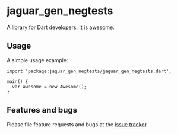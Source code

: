 # jaguar_gen_negtests

A library for Dart developers. It is awesome.

## Usage

A simple usage example:

    import 'package:jaguar_gen_negtests/jaguar_gen_negtests.dart';

    main() {
      var awesome = new Awesome();
    }

## Features and bugs

Please file feature requests and bugs at the [issue tracker][tracker].

[tracker]: http://example.com/issues/replaceme

